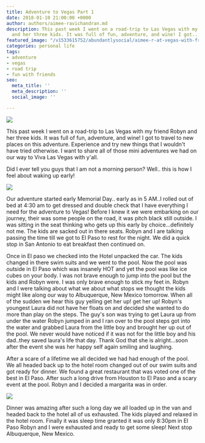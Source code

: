 ```yaml
---
title: Adventure to Vegas Part 1
date: 2018-01-10 21:00:00 +0000
author: authors/aimee-ravichandran.md
description: This past week I went on a road-trip to Las Vegas with my friend Robyn
  and her three kids. It was full of fun, adventure, and wine! I got...
featured_image: "/v1533615752/abundantlysocial/aimee-r-at-vegas-with-friend.jpg"
categories: personal life
tags:
- adventure
- vegas
- road trip
- fun with friends
seo:
  meta_title: ''
  meta_description: ''
  social_image: ''

---
```

![](https://res.cloudinary.com/modii/w_840,q_50,f_auto/v1533615752/abundantlysocial/aimee-r-at-vegas-with-friend.jpg)

This past week I went on a road-trip to Las Vegas with my friend Robyn and her three kids. It was full of fun, adventure, and wine! I got to travel to new places on this adventure. Experience and try new things that I wouldn't have tried otherwise. I want to share all of those mini adventures we had on our way to Viva Las Vegas with y'all.

Did I ever tell you guys that I am not a morning person? Well.. this is how I feel about waking up early!

![](https://res.cloudinary.com/modii/w_840,q_50,f_auto/v1533615753/abundantlysocial/20170531_102736-e1496940445789.jpg)

Our adventure started early Memorial Day.. early as in 5 AM..I rolled out of bed at 4:30 am to get dressed and double check that I have everything I need for the adventure to Vegas! Before I knew it we were embarking on our journey, their was some people on the road, it was pitch black still outside. I was sitting in the seat thinking who gets up this early by choice...definitely not me. The kids are sacked out in there seats. Robyn and I are talking passing the time till we got to El Paso to rest for the night. We did a quick stop in San Antonio to eat breakfast then continued on.

Once in El paso we checked into the Hotel unpacked the car. The kids changed in there swim suits and we went to the pool. Now the pool was outside in El Paso which was insanely HOT and yet the pool was like ice cubes on your body. I was not brave enough to jump into the pool but the kids and Robyn were. I was only brave enough to stick my feet in. Robyn and I were talking about what we about what stops we thought the kids might like along our way to Albuquerque, New Mexico tomorrow. When all of the sudden we hear this guy yelling get her up! get her up! Robyn's youngest Laura did not have her floats on and decided she wanted to do more than play on the steps. The guy's son was trying to get Laura up from under the water Robyn jumped in and I ran over to the pool steps got into the water and grabbed Laura from the little boy and brought her up out of the pool. We never would have noticed if it was not for the little boy and his dad..they saved laura's life that day. Thank God that she is alright...soon after the event she was her happy self again smiling and laughing.

After a scare of a lifetime we all decided we had had enough of the pool. We all headed back up to the hotel room changed out of our swim suits and got ready for dinner. We found a great restaurant that was voted one of the best in El Paso. After such a long drive from Houston to El Paso and a scary event at the pool. Robyn and I decided a margarita was in order.

![](https://res.cloudinary.com/modii/w_840,q_50,f_auto/v1533623991/abundantlysocial/20170529_182954.jpg)

Dinner was amazing after such a long day we all loaded up in the van and headed back to the hotel all of us exhausted. The kids played and relaxed in the hotel room. Finally it was sleep time granted it was only 8:30pm in El Paso Robyn and I were exhausted and ready to get some sleep! Next stop Albuquerque, New Mexico.